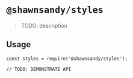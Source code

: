 # `@shawnsandy/styles`

> TODO: description

## Usage

```
const styles = require('@shawnsandy/styles');

// TODO: DEMONSTRATE API
```

